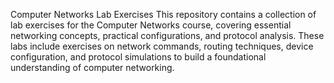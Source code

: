 Computer Networks Lab Exercises
This repository contains a collection of lab exercises for the Computer Networks course, covering essential networking concepts, practical configurations, and protocol analysis. These labs include exercises on network commands, routing techniques, device configuration, and protocol simulations to build a foundational understanding of computer networking.
